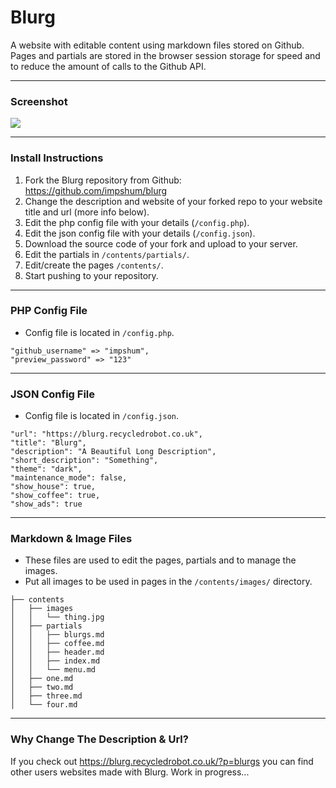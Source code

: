 # Blurg

A website with editable content using markdown files stored on Github. Pages and partials are stored in the browser session storage for speed and to reduce the amount of calls to the Github API.

* * *

### Screenshot

![](ss.jpg)

* * *


### Install Instructions

1.  Fork the Blurg repository from Github: <https://github.com/impshum/blurg>
2.  Change the description and website of your forked repo to your website title and url (more info below).
3.  Edit the php config file with your details (`/config.php`).
3.  Edit the json config file with your details (`/config.json`).
4.  Download the source code of your fork and upload to your server.
5.  Edit the partials in `/contents/partials/`.
6.  Edit/create the pages `/contents/`.
7.  Start pushing to your repository.

* * *

### PHP Config File

-   Config file is located in `/config.php`.

```
"github_username" => "impshum",
"preview_password" => "123"
```

* * *

### JSON Config File

-   Config file is located in `/config.json`.

```
"url": "https://blurg.recycledrobot.co.uk",
"title": "Blurg",
"description": "A Beautiful Long Description",
"short_description": "Something",
"theme": "dark",
"maintenance_mode": false,
"show_house": true,
"show_coffee": true,
"show_ads": true
```

* * *

### Markdown & Image Files

-   These files are used to edit the pages, partials and to manage the images.
-   Put all images to be used in pages in the `/contents/images/` directory.

```
├── contents
│   ├── images
│   │   └── thing.jpg
│   ├── partials
│   │   ├── blurgs.md
│   │   ├── coffee.md
│   │   ├── header.md
│   │   ├── index.md
│   │   └── menu.md
│   ├── one.md
│   ├── two.md
│   ├── three.md
│   └── four.md

```

* * *

### Why Change The Description & Url?

If you check out https://blurg.recycledrobot.co.uk/?p=blurgs you can find other users websites made with Blurg. Work in progress...
